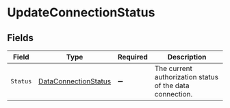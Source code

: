 # UpdateConnectionStatus


## Fields

| Field                                                               | Type                                                                | Required                                                            | Description                                                         |
| ------------------------------------------------------------------- | ------------------------------------------------------------------- | ------------------------------------------------------------------- | ------------------------------------------------------------------- |
| `Status`                                                            | [DataConnectionStatus](../../models/shared/DataConnectionStatus.md) | :heavy_minus_sign:                                                  | The current authorization status of the data connection.            |